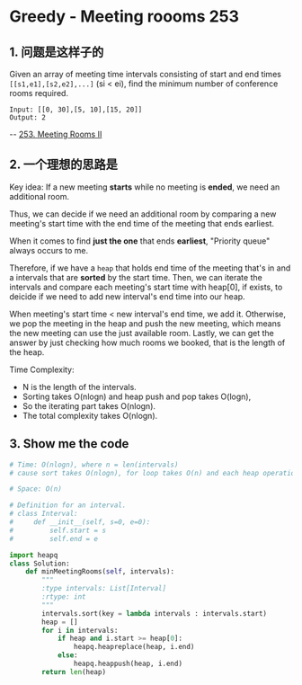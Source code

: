 # Greedy - Meeting roooms 253



## 1. 问题是这样子的

Given an array of meeting time intervals consisting of start and end times `[[s1,e1],[s2,e2],...]` (si < ei), find the minimum number of conference rooms required.


```
Input: [[0, 30],[5, 10],[15, 20]]
Output: 2
```

-- [253. Meeting Rooms II](https://leetcode.com/problems/meeting-rooms-ii/description/)




## 2. 一个理想的思路是

Key idea: If a new meeting **starts** while no meeting is **ended**, we need an additional room.

Thus, we can decide if we need an additional room by comparing a new meeting's start time with the end time of the meeting that ends earliest.

When it comes to find **just the one** that ends **earliest**, "Priority queue" always occurs to me. 

Therefore, if we have a `heap` that holds end time of the meeting that's in and a intervals that are **sorted** by the start time. 
Then, we can iterate the intervals and compare each meeting's start time with heap[0], if exists, to deicide if we need to add new interval's end time into our heap.

When meeting's start time < new interval's end time, we add it.
Otherwise, we pop the meeting in the heap and push the new meeting, which means the new meeting can use the just available room. 
Lastly, we can get the answer by just checking how much rooms we booked, that is the length of the heap.

Time Complexity:

* N is the length of the intervals.
* Sorting takes O(nlogn) and heap push and pop takes O(logn), 
* So the iterating part takes O(nlogn). 
* The total complexity takes O(nlogn).


## 3. Show me the code

``` python 
# Time: O(nlogn), where n = len(intervals) 
# cause sort takes O(nlogn), for loop takes O(n) and each heap operation takes O(nlogn) in the worst case.

# Space: O(n) 

# Definition for an interval.
# class Interval:
#     def __init__(self, s=0, e=0):
#         self.start = s
#         self.end = e

import heapq
class Solution:
    def minMeetingRooms(self, intervals):
        """
        :type intervals: List[Interval]
        :rtype: int
        """
        intervals.sort(key = lambda intervals : intervals.start)
        heap = []
        for i in intervals:
            if heap and i.start >= heap[0]:
                heapq.heapreplace(heap, i.end)
            else:
                heapq.heappush(heap, i.end)
        return len(heap)     
```
